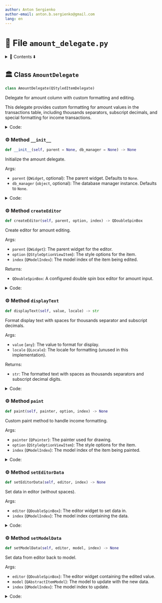 ```yaml
---
author: Anton Sergienko
author-email: anton.b.sergienko@gmail.com
lang: en
---
```


# 📄 File `amount_delegate.py`

<details>
<summary>📖 Contents ⬇️</summary>

## Contents

- [🏛️ Class `AmountDelegate`](#%EF%B8%8F-class-amountdelegate)
  - [⚙️ Method `__init__`](#%EF%B8%8F-method-__init__)
  - [⚙️ Method `createEditor`](#%EF%B8%8F-method-createeditor)
  - [⚙️ Method `displayText`](#%EF%B8%8F-method-displaytext)
  - [⚙️ Method `paint`](#%EF%B8%8F-method-paint)
  - [⚙️ Method `setEditorData`](#%EF%B8%8F-method-seteditordata)
  - [⚙️ Method `setModelData`](#%EF%B8%8F-method-setmodeldata)

</details>

## 🏛️ Class `AmountDelegate`

```python
class AmountDelegate(QStyledItemDelegate)
```

Delegate for amount column with custom formatting and editing.

This delegate provides custom formatting for amount values in the
transactions table, including thousands separators, subscript decimals,
and special formatting for income transactions.

<details>
<summary>Code:</summary>

```python
class AmountDelegate(QStyledItemDelegate):

    def __init__(self, parent=None, db_manager=None) -> None:
        """Initialize the amount delegate.

        Args:

        - `parent` (`QWidget`, optional): The parent widget. Defaults to `None`.
        - `db_manager` (`object`, optional): The database manager instance. Defaults to `None`.

        """
        super().__init__(parent)
        self.db_manager = db_manager

    def createEditor(self, parent, option, index) -> QDoubleSpinBox:
        """Create editor for amount editing.

        Args:

        - `parent` (`QWidget`): The parent widget for the editor.
        - `option` (`QStyleOptionViewItem`): The style options for the item.
        - `index` (`QModelIndex`): The model index of the item being edited.

        Returns:

        - `QDoubleSpinBox`: A configured double spin box editor for amount input.

        """
        editor = QDoubleSpinBox(parent)
        editor.setRange(-999999999.99, 999999999.99)
        editor.setDecimals(2)
        editor.setGroupSeparatorShown(False)  # No separators in editor

        # Set white background for the editor
        editor.setStyleSheet("QDoubleSpinBox { background-color: white; }")

        return editor

    def displayText(self, value, locale) -> str:
        """Format display text with spaces for thousands separator and subscript decimals.

        Args:

        - `value` (`any`): The value to format for display.
        - `locale` (`QLocale`): The locale for formatting (unused in this implementation).

        Returns:

        - `str`: The formatted text with spaces as thousands separators and subscript decimal digits.

        """
        try:
            # Get the raw text value
            text = str(value)

            # Check if it's a negative number (starts with -)
            is_negative = text.startswith("-")

            # Remove minus sign for processing
            if is_negative:
                text = text[1:]

            # Try to parse as float
            try:
                num = float(text)
            except (ValueError, TypeError):
                return str(value)  # Return original if can't parse

            # Format with spaces as thousands separator
            # Split into integer and decimal parts
            if "." in str(num):
                integer_part, decimal_part = str(num).split(".")
            else:
                integer_part = str(int(num))
                decimal_part = "00"

            # Add spaces every 3 digits from right to left
            formatted_integer = ""
            for i, digit in enumerate(reversed(integer_part)):
                if i > 0 and i % 3 == 0:
                    formatted_integer = " " + formatted_integer
                formatted_integer = digit + formatted_integer

            # Convert decimal digits to subscript Unicode characters
            subscript_map = {
                "0": "₀",
                "1": "₁",
                "2": "₂",
                "3": "₃",
                "4": "₄",
                "5": "₅",
                "6": "₆",
                "7": "₇",
                "8": "₈",
                "9": "₉",
            }

            subscript_decimal = "".join(subscript_map.get(digit, digit) for digit in decimal_part)

            # Construct final formatted number with subscript decimals
            # Skip decimal part if it's actually zero
            if num == int(num):  # Check if the number is actually a whole number
                formatted = formatted_integer
            else:
                formatted = f"{formatted_integer}.{subscript_decimal}"

            # Add minus sign back if needed
            if is_negative:
                formatted = "-" + formatted

            return formatted

        except Exception:
            return str(value)

    def paint(self, painter, option, index) -> None:
        """Custom paint method to handle income formatting.

        Args:

        - `painter` (`QPainter`): The painter used for drawing.
        - `option` (`QStyleOptionViewItem`): The style options for the item.
        - `index` (`QModelIndex`): The model index of the item being painted.

        """
        try:
            # Get the model and check if this is an income transaction
            model = index.model()
            if model is None:
                super().paint(painter, option, index)
                return

            # Get the category column (index 2) from the same row
            category_index = model.index(index.row(), 2)
            category_text = model.data(category_index, Qt.ItemDataRole.DisplayRole)

            # Check if this is an income transaction (has "(Income)" suffix)
            is_income = category_text and "(Income)" in str(category_text)

            if is_income:
                # Create a copy of the option to modify font
                income_option = option
                income_option.font = QFont(option.font)
                income_option.font.setBold(True)

                # Get the amount value and add emoji
                amount_text = self.displayText(index.data(), None)

                # Add emoji prefix for display (but not for editing)
                if not amount_text.startswith("💰"):
                    display_text = f"💰 {amount_text}"

                    # Create a temporary index with modified data for display
                    painter.save()

                    # Set bold font
                    painter.setFont(income_option.font)

                    # Draw the text manually
                    painter.drawText(
                        option.rect.adjusted(5, 0, 0, 0),
                        Qt.AlignmentFlag.AlignVCenter | Qt.AlignmentFlag.AlignLeft,
                        display_text,
                    )

                    painter.restore()
                    return

            # For expenses or other cases, use default painting
            super().paint(painter, option, index)

        except Exception:
            # Fallback to default painting on any error
            super().paint(painter, option, index)

    def setEditorData(self, editor, index) -> None:
        """Set data in editor (without spaces).

        Args:

        - `editor` (`QDoubleSpinBox`): The editor widget to set data in.
        - `index` (`QModelIndex`): The model index containing the data.

        """
        try:
            # Get the original value without formatting
            text = str(index.data(Qt.ItemDataRole.DisplayRole))

            # Remove spaces and convert to float
            clean_text = text.replace(" ", "")

            # Handle cases where the text might already be a formatted number
            # Remove any non-numeric characters except decimal point and minus
            import re

            clean_text = re.sub(r"[^\d.-]", "", clean_text)

            value = float(clean_text)
            editor.setValue(value)
        except (ValueError, TypeError):
            editor.setValue(0.0)

    def setModelData(self, editor, model, index) -> None:
        """Set data from editor back to model.

        Args:

        - `editor` (`QDoubleSpinBox`): The editor widget containing the edited value.
        - `model` (`QAbstractItemModel`): The model to update with the new data.
        - `index` (`QModelIndex`): The model index to update.

        """
        value = editor.value()

        # Format the value as string with 2 decimal places for storage
        formatted_value = f"{value:.2f}"

        # Set both DisplayRole and EditRole to ensure consistency
        model.setData(index, formatted_value, Qt.ItemDataRole.DisplayRole)
        model.setData(index, formatted_value, Qt.ItemDataRole.EditRole)
```

</details>

### ⚙️ Method `__init__`

```python
def __init__(self, parent = None, db_manager = None) -> None
```

Initialize the amount delegate.

Args:

- `parent` (`QWidget`, optional): The parent widget. Defaults to `None`.
- `db_manager` (`object`, optional): The database manager instance. Defaults to `None`.

<details>
<summary>Code:</summary>

```python
def __init__(self, parent=None, db_manager=None) -> None:
        super().__init__(parent)
        self.db_manager = db_manager
```

</details>

### ⚙️ Method `createEditor`

```python
def createEditor(self, parent, option, index) -> QDoubleSpinBox
```

Create editor for amount editing.

Args:

- `parent` (`QWidget`): The parent widget for the editor.
- `option` (`QStyleOptionViewItem`): The style options for the item.
- `index` (`QModelIndex`): The model index of the item being edited.

Returns:

- `QDoubleSpinBox`: A configured double spin box editor for amount input.

<details>
<summary>Code:</summary>

```python
def createEditor(self, parent, option, index) -> QDoubleSpinBox:
        editor = QDoubleSpinBox(parent)
        editor.setRange(-999999999.99, 999999999.99)
        editor.setDecimals(2)
        editor.setGroupSeparatorShown(False)  # No separators in editor

        # Set white background for the editor
        editor.setStyleSheet("QDoubleSpinBox { background-color: white; }")

        return editor
```

</details>

### ⚙️ Method `displayText`

```python
def displayText(self, value, locale) -> str
```

Format display text with spaces for thousands separator and subscript decimals.

Args:

- `value` (`any`): The value to format for display.
- `locale` (`QLocale`): The locale for formatting (unused in this implementation).

Returns:

- `str`: The formatted text with spaces as thousands separators and subscript decimal digits.

<details>
<summary>Code:</summary>

```python
def displayText(self, value, locale) -> str:
        try:
            # Get the raw text value
            text = str(value)

            # Check if it's a negative number (starts with -)
            is_negative = text.startswith("-")

            # Remove minus sign for processing
            if is_negative:
                text = text[1:]

            # Try to parse as float
            try:
                num = float(text)
            except (ValueError, TypeError):
                return str(value)  # Return original if can't parse

            # Format with spaces as thousands separator
            # Split into integer and decimal parts
            if "." in str(num):
                integer_part, decimal_part = str(num).split(".")
            else:
                integer_part = str(int(num))
                decimal_part = "00"

            # Add spaces every 3 digits from right to left
            formatted_integer = ""
            for i, digit in enumerate(reversed(integer_part)):
                if i > 0 and i % 3 == 0:
                    formatted_integer = " " + formatted_integer
                formatted_integer = digit + formatted_integer

            # Convert decimal digits to subscript Unicode characters
            subscript_map = {
                "0": "₀",
                "1": "₁",
                "2": "₂",
                "3": "₃",
                "4": "₄",
                "5": "₅",
                "6": "₆",
                "7": "₇",
                "8": "₈",
                "9": "₉",
            }

            subscript_decimal = "".join(subscript_map.get(digit, digit) for digit in decimal_part)

            # Construct final formatted number with subscript decimals
            # Skip decimal part if it's actually zero
            if num == int(num):  # Check if the number is actually a whole number
                formatted = formatted_integer
            else:
                formatted = f"{formatted_integer}.{subscript_decimal}"

            # Add minus sign back if needed
            if is_negative:
                formatted = "-" + formatted

            return formatted

        except Exception:
            return str(value)
```

</details>

### ⚙️ Method `paint`

```python
def paint(self, painter, option, index) -> None
```

Custom paint method to handle income formatting.

Args:

- `painter` (`QPainter`): The painter used for drawing.
- `option` (`QStyleOptionViewItem`): The style options for the item.
- `index` (`QModelIndex`): The model index of the item being painted.

<details>
<summary>Code:</summary>

```python
def paint(self, painter, option, index) -> None:
        try:
            # Get the model and check if this is an income transaction
            model = index.model()
            if model is None:
                super().paint(painter, option, index)
                return

            # Get the category column (index 2) from the same row
            category_index = model.index(index.row(), 2)
            category_text = model.data(category_index, Qt.ItemDataRole.DisplayRole)

            # Check if this is an income transaction (has "(Income)" suffix)
            is_income = category_text and "(Income)" in str(category_text)

            if is_income:
                # Create a copy of the option to modify font
                income_option = option
                income_option.font = QFont(option.font)
                income_option.font.setBold(True)

                # Get the amount value and add emoji
                amount_text = self.displayText(index.data(), None)

                # Add emoji prefix for display (but not for editing)
                if not amount_text.startswith("💰"):
                    display_text = f"💰 {amount_text}"

                    # Create a temporary index with modified data for display
                    painter.save()

                    # Set bold font
                    painter.setFont(income_option.font)

                    # Draw the text manually
                    painter.drawText(
                        option.rect.adjusted(5, 0, 0, 0),
                        Qt.AlignmentFlag.AlignVCenter | Qt.AlignmentFlag.AlignLeft,
                        display_text,
                    )

                    painter.restore()
                    return

            # For expenses or other cases, use default painting
            super().paint(painter, option, index)

        except Exception:
            # Fallback to default painting on any error
            super().paint(painter, option, index)
```

</details>

### ⚙️ Method `setEditorData`

```python
def setEditorData(self, editor, index) -> None
```

Set data in editor (without spaces).

Args:

- `editor` (`QDoubleSpinBox`): The editor widget to set data in.
- `index` (`QModelIndex`): The model index containing the data.

<details>
<summary>Code:</summary>

```python
def setEditorData(self, editor, index) -> None:
        try:
            # Get the original value without formatting
            text = str(index.data(Qt.ItemDataRole.DisplayRole))

            # Remove spaces and convert to float
            clean_text = text.replace(" ", "")

            # Handle cases where the text might already be a formatted number
            # Remove any non-numeric characters except decimal point and minus
            import re

            clean_text = re.sub(r"[^\d.-]", "", clean_text)

            value = float(clean_text)
            editor.setValue(value)
        except (ValueError, TypeError):
            editor.setValue(0.0)
```

</details>

### ⚙️ Method `setModelData`

```python
def setModelData(self, editor, model, index) -> None
```

Set data from editor back to model.

Args:

- `editor` (`QDoubleSpinBox`): The editor widget containing the edited value.
- `model` (`QAbstractItemModel`): The model to update with the new data.
- `index` (`QModelIndex`): The model index to update.

<details>
<summary>Code:</summary>

```python
def setModelData(self, editor, model, index) -> None:
        value = editor.value()

        # Format the value as string with 2 decimal places for storage
        formatted_value = f"{value:.2f}"

        # Set both DisplayRole and EditRole to ensure consistency
        model.setData(index, formatted_value, Qt.ItemDataRole.DisplayRole)
        model.setData(index, formatted_value, Qt.ItemDataRole.EditRole)
```

</details>
